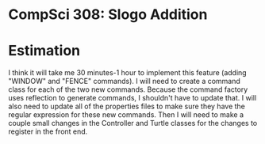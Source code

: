 CompSci 308: Slogo Addition
===================
Estimation
=======
I think it will take me 30 minutes-1 hour to implement this feature (adding "WINDOW" and "FENCE" commands).  I will need to create a command class for each of the two new commands.  Because the command factory uses reflection to generate commands, I shouldn't have to update that.  I will also need to update all of the properties files to make sure they have the regular expression for these new commands.  Then I will need to make a couple small changes in the Controller and Turtle classes for the changes to register in the front end.